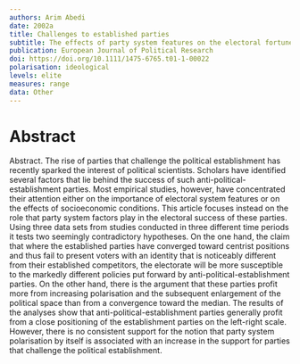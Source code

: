 ```yaml
---
authors: Arim Abedi
date: 2002a
title: Challenges to established parties
subtitle: The effects of party system features on the electoral fortunes of anti-political-establishment parties
publication: European Journal of Political Research
doi: https://doi.org/10.1111/1475-6765.t01-1-00022
polarisation: ideological
levels: elite
measures: range
data: Other
---
```



# Abstract
Abstract. The rise of parties that challenge the political establishment has recently sparked the interest of political scientists. Scholars have identified several factors that lie behind the success of such anti-political-establishment parties. Most empirical studies, however, have concentrated their attention either on the importance of electoral system features or on the effects of socioeconomic conditions. This article focuses instead on the role that party system factors play in the electoral success of these parties. Using three data sets from studies conducted in three different time periods it tests two seemingly contradictory hypotheses. On the one hand, the claim that where the established parties have converged toward centrist positions and thus fail to present voters with an identity that is noticeably different from their established competitors, the electorate will be more susceptible to the markedly different policies put forward by anti-political-establishment parties. On the other hand, there is the argument that these parties profit more from increasing polarisation and the subsequent enlargement of the political space than from a convergence toward the median. The results of the analyses show that anti-political-establishment parties generally profit from a close positioning of the establishment parties on the left-right scale. However, there is no consistent support for the notion that party system polarisation by itself is associated with an increase in the support for parties that challenge the political establishment.